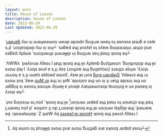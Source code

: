 ```yaml
---
layout: post
title: House of Leaves
description: House of Leaves
date: 2022-06-29
Last Updated: 2022-06-29
---
```


˙<a href="/">uǝpɹɐƃ</a> ʎɯ uᴉ ǝɹǝɥʍǝɯos uʍop ǝpᴉsdn ƃuᴉʇᴉɹʍ ǝʌɐɥ oʇ ǝsnɔxǝ ʇɐǝɹƃ ɐ oslɐ s,ʇI  ˙uoᴉʇɐɔᴉpǝp ʎɯ sᴉ sᴉɥ┴  ˙sǝƃɐd ǝɥʇ ʇnoʎɐl oʇ sʎɐʍ ƃuᴉʇsǝɹǝʇuᴉ ɹǝɥʇo puɐ sǝƃɐd ʎʇdɯǝ 'suoᴉʇɔǝɹᴉp ʇuǝɹǝɟɟᴉp uᴉ ƃuᴉʇᴉɹʍ sɐɥ ɟlǝsʇᴉ ʞooq ǝɥ┴

˙ΛWW⅄  ˙pǝʎoɾuǝ ʎllɐǝɹ I ʇɐɥʇ ʞooq ǝɥʇ ɟo ʎʇᴉlɐnb ƃuᴉlʇʇǝsun 'ƃuᴉqɹnʇsᴉp ǝɥʇ ɟo ǝɹoɯ ʇlǝɟ I  ˙ʎɹoʇs ǝʌol ɐ s,ʇᴉ ʎɐs (ɹoɥʇnɐ ǝɥʇ ƃuᴉpnlɔuᴉ) sɹǝɥʇo ǝlᴉɥʍ 'ʎɹoʇs ɹoɹɹoɥ ɐ s,ʇᴉ ɯᴉɐlɔ ǝldoǝd ǝɯoS  .ʎɐʍ ɟo ʇɹos <a href="https://en.wikipedia.org/wiki/Stephen_King">ƃuᴉʞ uǝɥdǝʇS</a> 'ʎdǝǝɹɔ ǝɥʇ uᴉ ǝɹoɯ ʇnq 'ʎɐʍ <a href="https://en.wikipedia.org/wiki/Doctor_Who">oɥM ɹp</a> ǝɥʇ uᴉ ʇoN  ˙ǝpᴉsʇno ǝɥʇ uo sᴉ ʇᴉ uɐɥʇ ǝpᴉsuᴉ ǝɥʇ uo ɹǝƃƃᴉq sᴉ ǝsnoɥ ǝsoɥʍ ʎlᴉɯɐɟ ɐ ʇnoqɐ ʎɹɐʇuǝɯnɔop lɐuoᴉʇɔᴉɟ ɐ uo pǝsɐq sᴉ ʎɹoʇs ǝɥ┴

˙ʇno ƃuᴉssᴉɯ ǝɹ,noʎ 'ʞooq ǝɥʇ ɟo [^1]uoᴉsɹǝʌ ɹǝdɐd ǝɥʇ pɐǝɹ oʇ ǝɔuɐɥɔ ǝɥʇ pɐɥ ʇ,uǝʌɐɥ noʎ ɟI  ˙ǝɔᴉʇsnɾ ʇᴉ op ʇ,usǝop ʞooq ǝɥʇ ɟo uoᴉsɹǝʌ lɐʇᴉƃᴉp ǝɥʇ 'pǝuɹɐʍ ǝq  ˙ᴉʞsʍǝlǝᴉuɐp ˙Z ʞɹɐW ʎq <a href="https://en.wikipedia.org/wiki/House_of_Leaves">sǝʌɐǝ˥ ɟo ǝsnoH</a> ʞooq ǝɥʇ pǝʌol ʎllɐǝɹ I


[^1]: ʎq ǝɯoɔ oʇ ʇlnɔᴉɟɟᴉp ǝɹoɯ puɐ ǝɹoɯ ƃuᴉʇʇǝƃ ǝɹɐ sʞooq ɹǝdɐd ǝsoɥ┴
